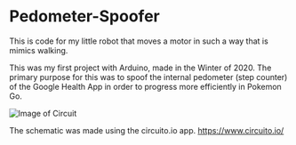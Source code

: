 # Pedometer-Spoofer

This is code for my little robot that moves a motor in such a way that is mimics walking.

This was my first project with Arduino, made in the Winter of 2020. The primary purpose for this was to spoof the internal pedometer (step counter) of the Google Health App in order to progress more efficiently in Pokemon Go.

![Image of Circuit](https://github.com/Klemena/pedometer-spoofer/blob/main/spoofer_schema.JPG)

The schematic was made using the circuito.io app.
https://www.circuito.io/
